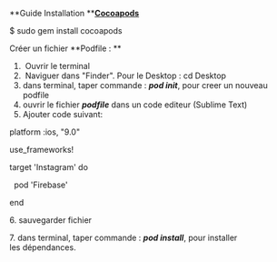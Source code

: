**Guide Installation **[**Cocoapods**](https://guides.cocoapods.org/using/getting-started.html)

$ sudo gem install cocoapods

Créer un fichier **Podfile : **

1.  Ouvrir le terminal
2.  Naviguer dans "Finder". Pour le Desktop : cd Desktop
3. dans terminal, taper commande : **_pod init_**, pour creer un nouveau podfile
4. ouvrir le fichier **_podfile_** dans un code editeur (Sublime Text)
5. Ajouter code suivant:


platform :ios, "9.0"

use_frameworks!

target 'Instagram' do

  pod 'Firebase'
  

end


6. sauvegarder fichier

7. dans terminal, taper commande : **_pod install_**, pour installer les dépendances.
